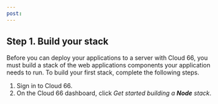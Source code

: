 ```yaml
---
post: 
---
```


## Step 1. Build your stack

Before you can deploy your applications to a server with Cloud 66, you must build a stack of the web applications components your application needs to run. To build your first stack, complete the following steps.

1.  Sign in to Cloud 66.
2.  On the Cloud 66 dashboard, click _Get started building a **Node** stack_.

